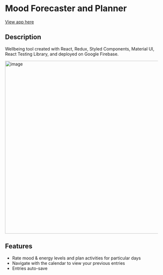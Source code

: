# Mood Forecaster and Planner
[View app here](https://mood-forecaster-and-planner.web.app/)

## Description
Wellbeing tool created with React, Redux, Styled Components, Material UI, React Testing Library, and deployed on Google Firebase.

<img width="570" alt="image" src="https://user-images.githubusercontent.com/65205646/187795960-b69efd60-5927-4cf8-80cf-f113e2a94468.png">

## Features
- Rate mood & energy levels and plan activities for particular days
- Navigate with the calendar to view your previous entries
- Entries auto-save

